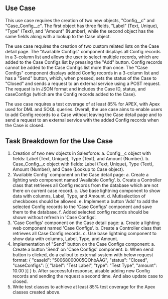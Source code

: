 ## Use Case
This use case requires the creation of two new objects, "Config__c" and "Case_Config__c". The first object has three fields, "Label" (Text, Unique), "Type" (Text), and "Amount" (Number), while the second object has the same fields along with a lookup to the Case object.

The use case requires the creation of two custom related lists on the Case detail page. The "Available Configs" component displays all Config records in a 3-column list and allows the user to select multiple records, which are added to the Case Configs list by pressing the "Add" button. Config records cannot be added to the Case Configs list more than once. The "Case Configs" component displays added Config records in a 3-column list and has a "Send" button, which, when pressed, sets the status of the Case to "Closed" and sends a request to an external service using a POST request. The request is in JSON format and includes the Case ID, status, and caseConfigs (which are the Config records added to the Case).

The use case requires a test coverage of at least 85% for APEX, with Apex used for DML and SOQL queries. Overall, the use case aims to enable users to add Config records to a Case without leaving the Case detail page and to send a request to an external service with the added Config records when the Case is closed.

## Task Breakdown for the Use Case
1. Creation of two new objects in Salesforce:
    a. Config__c object with fields: Label (Text, Unique), Type (Text), and Amount (Number).
    b. Case_Config__c object with fields: Label (Text, Unique), Type (Text), Amount (Number), and Case (Lookup to Case object).
2. 'Available Config' component on the Case detail page:
    a. Create a lighting web component named 'Available Config'.
    b. Create a Controller class that retrieves all Config records from the database which are not there on current case record.
    c. Use base lightning component to show data with columns, Label, Type, and Amount.
    d. Mutiselection of checkboxes should be allowed.
    e. Implement a button 'Add' to add the selected Config records to the 'Case Configs' component and save them to the database.
    f. Added selected config records should be shown without refresh in 'Case Configs'.
3. 'Case Configs' component on the Case detail page:
    a. Create a lighting web component named 'Case Configs'.
    b. Create a Controller class that retrieves all Case Config records.
    c. Use base lightning component to show data with columns, Label, Type, and Amount.
4. Implementation of "Send" button on the Case Configs component:
    a. Create a button 'Send' on 'Case Configs' component.
    b. When send button is clicked, do a callout to external system with below request format:
        {
            "caseId": "50068000005QOhbAAG",
            "status": "Closed",
            "caseConfigs": [{
                "label": "Test Label",
                "type": "Test Type",
                "amount": 10.00 }]
        }
    b. After successful response, aisable adding new Config records and sending the request a second time. And also update case to closed.
6. Write test classes to achieve at least 85% test coverage for the Apex classes created above.